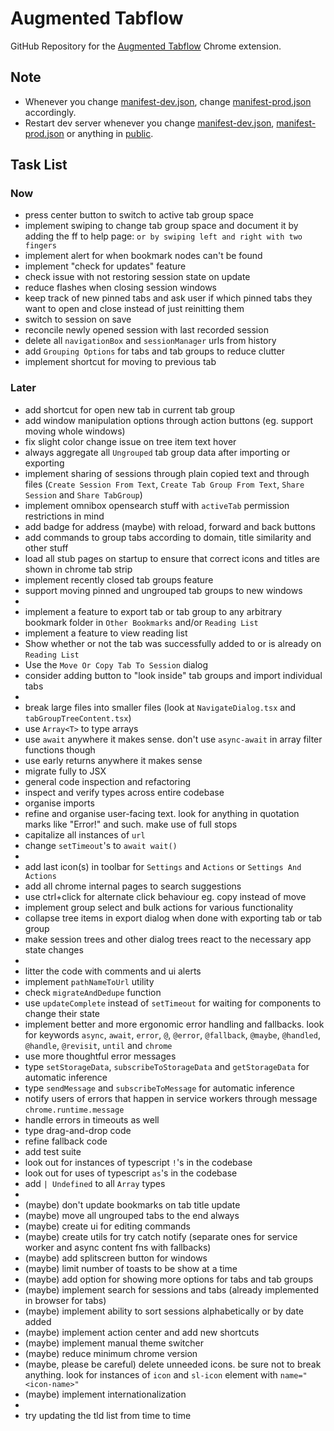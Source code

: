 # Augmented Tabflow

GitHub Repository for the [Augmented Tabflow](https://chromewebstore.google.com/detail/augmented-tabflow/aaopjlakghchpkfolggoiblacllaekho) Chrome extension.

## Note

- Whenever you change [manifest-dev.json](manifest-dev.json), change [manifest-prod.json](manifest-prod.json) accordingly.
- Restart dev server whenever you change [manifest-dev.json](manifest-dev.json), [manifest-prod.json](manifest-prod.json) or anything in [public](public).

## Task List

### Now

- press center button to switch to active tab group space
- implement swiping to change tab group space and document it by adding the ff to help page: `or by swiping left and right with two fingers`
- implement alert for when bookmark nodes can't be found
- implement "check for updates" feature
- check issue with not restoring session state on update
- reduce flashes when closing session windows
- keep track of new pinned tabs and ask user if which pinned tabs they want to open and close instead of just reinitting them
- switch to session on save
- reconcile newly opened session with last recorded session
- delete all `navigationBox` and `sessionManager` urls from history
- add `Grouping Options` for tabs and tab groups to reduce clutter
- implement shortcut for moving to previous tab

### Later

- add shortcut for open new tab in current tab group
- add window manipulation options through action buttons (eg. support moving whole windows)
- fix slight color change issue on tree item text hover
- always aggregate all `Ungrouped` tab group data after importing or exporting
- implement sharing of sessions through plain copied text and through files (`Create Session From Text`, `Create Tab Group From Text`, `Share Session` and `Share TabGroup`)
- implement omnibox opensearch stuff with `activeTab` permission restrictions in mind
- add badge for address (maybe) with reload, forward and back buttons
- add commands to group tabs according to domain, title similarity and other stuff
- load all stub pages on startup to ensure that correct icons and titles are shown in chrome tab strip
- implement recently closed tab groups feature
- support moving pinned and ungrouped tab groups to new windows
-
- implement a feature to export tab or tab group to any arbitrary bookmark folder in `Other Bookmarks` and/or `Reading List`
- implement a feature to view reading list
- Show whether or not the tab was successfully added to or is already on `Reading List`
- Use the `Move Or Copy Tab To Session` dialog
- consider adding button to "look inside" tab groups and import individual tabs
-
- break large files into smaller files (look at `NavigateDialog.tsx` and `tabGroupTreeContent.tsx`)
- use `Array<T>` to type arrays
- use `await` anywhere it makes sense. don't use `async-await` in array filter functions though
- use early returns anywhere it makes sense
- migrate fully to JSX
- general code inspection and refactoring
- inspect and verify types across entire codebase
- organise imports
- refine and organise user-facing text. look for anything in quotation marks like "Error!" and such. make use of full stops
- capitalize all instances of `url`
- change `setTimeout`'s to `await wait()`
-
- add last icon(s) in toolbar for `Settings` and `Actions` or `Settings And Actions`
- add all chrome internal pages to search suggestions
- use ctrl+click for alternate click behaviour eg. copy instead of move
- implement group select and bulk actions for various functionality
- collapse tree items in export dialog when done with exporting tab or tab group
- make session trees and other dialog trees react to the necessary app state changes
-
- litter the code with comments and ui alerts
- implement `pathNameToUrl` utility
- check `migrateAndDedupe` function
- use `updateComplete` instead of `setTimeout` for waiting for components to change their state
- implement better and more ergonomic error handling and fallbacks. look for keywords `async`, `await`, `error`, `@`, `@error`, `@fallback`, `@maybe`, `@handled`, `@handle`, `@revisit`, `until` and `chrome`
- use more thoughtful error messages
- type `setStorageData`, `subscribeToStorageData` and `getStorageData` for automatic inference
- type `sendMessage` and `subscribeToMessage` for automatic inference
- notify users of errors that happen in service workers through message `chrome.runtime.message`
- handle errors in timeouts as well
- type drag-and-drop code
- refine fallback code
- add test suite
- look out for instances of typescript `!`'s in the codebase
- look out for uses of typescript `as`'s in the codebase
- add `| Undefined` to all `Array` types
-
- (maybe) don't update bookmarks on tab title update
- (maybe) move all ungrouped tabs to the end always
- (maybe) create ui for editing commands
- (maybe) create utils for try catch notify (separate ones for service worker and async content fns with fallbacks)
- (maybe) add splitscreen button for windows
- (maybe) limit number of toasts to be show at a time
- (maybe) add option for showing more options for tabs and tab groups
- (maybe) implement search for sessions and tabs (already implemented in browser for tabs)
- (maybe) implement ability to sort sessions alphabetically or by date added
- (maybe) implement action center and add new shortcuts
- (maybe) implement manual theme switcher
- (maybe) reduce minimum chrome version
- (maybe, please be careful) delete unneeded icons. be sure not to break anything. look for instances of `icon` and `sl-icon` element with `name="<icon-name>"`
- (maybe) implement internationalization
-
- try updating the tld list from time to time
